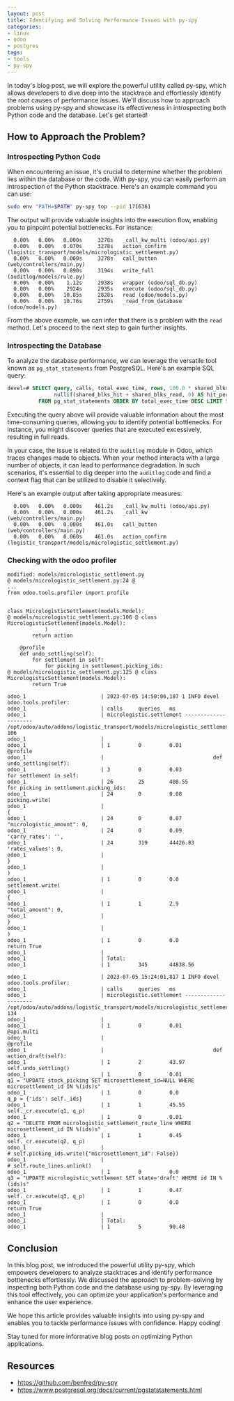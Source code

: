 ```yaml
---
layout: post
title: Identifying and Solving Performance Issues with py-spy
categories:
- linux
- odoo
- postgres
tags:
- tools
- py-spy
---
```

In today's blog post, we will explore the powerful utility called py-spy, which allows developers to dive deep into the stacktrace and effortlessly identify the root causes of performance issues. We'll discuss how to approach problems using py-spy and showcase its effectiveness in introspecting both Python code and the database. Let's get started!

## How to Approach the Problem?

### Introspecting Python Code
When encountering an issue, it's crucial to determine whether the problem lies within the database or the code. With py-spy, you can easily perform an introspection of the Python stacktrace. Here's an example command you can use:

```bash
sudo env "PATH=$PATH" py-spy top --pid 1716361
```

The output will provide valuable insights into the execution flow, enabling you to pinpoint potential bottlenecks. For instance:

```
  0.00%   0.00%   0.000s     3278s   _call_kw_multi (odoo/api.py)
  0.00%   0.00%   0.070s     3278s   action_confirm (logistic_transport/models/micrologistic_settlement.py)
  0.00%   0.00%   0.000s     3278s   call_button (web/controllers/main.py)
  0.00%   0.00%   0.890s     3194s   write_full (auditlog/models/rule.py)
  0.00%   0.00%    1.12s     2938s   wrapper (odoo/sql_db.py)
  0.00%   0.00%    2924s     2935s   execute (odoo/sql_db.py)
  0.00%   0.00%   10.85s     2828s   read (odoo/models.py)
  0.00%   0.00%   10.76s     2759s   _read_from_database (odoo/models.py)
```

From the above example, we can infer that there is a problem with the `read` method. Let's proceed to the next step to gain further insights.

### Introspecting the Database
To analyze the database performance, we can leverage the versatile tool known as `pg_stat_statements` from PostgreSQL. Here's an example SQL query:

```sql
devel=# SELECT query, calls, total_exec_time, rows, 100.0 * shared_blks_hit /
               nullif(shared_blks_hit + shared_blks_read, 0) AS hit_percent
          FROM pg_stat_statements ORDER BY total_exec_time DESC LIMIT 5;
```

Executing the query above will provide valuable information about the most time-consuming queries, allowing you to identify potential bottlenecks. For instance, you might discover queries that are executed excessively, resulting in full reads. 

In your case, the issue is related to the `auditlog` module in Odoo, which traces changes made to objects. When your method interacts with a large number of objects, it can lead to performance degradation. In such scenarios, it's essential to dig deeper into the `auditlog` code and find a context flag that can be utilized to disable it selectively.

Here's an example output after taking appropriate measures:

```
  0.00%   0.00%   0.000s    461.2s   _call_kw_multi (odoo/api.py)
  0.00%   0.00%   0.000s    461.2s   _call_kw (web/controllers/main.py)
  0.00%   0.00%   0.000s    461.0s   call_button (web/controllers/main.py)
  0.00%   0.00%   0.060s    461.0s   action_confirm (logistic_transport/models/micrologistic_settlement.py)
```

### Checking with the odoo profiler
```
modified: models/micrologistic_settlement.py
@ models/micrologistic_settlement.py:24 @
...
from odoo.tools.profiler import profile


class MicrologisticSettlement(models.Model):
@ models/micrologistic_settlement.py:106 @ class MicrologisticSettlement(models.Model):
            )
        return action

    @profile
    def undo_settling(self):
        for settlement in self:
            for picking in settlement.picking_ids:
@ models/micrologistic_settlement.py:125 @ class MicrologisticSettlement(models.Model):
        return True

```

```
odoo_1                        | 2023-07-05 14:50:06,187 1 INFO devel odoo.tools.profiler:
odoo_1                        | calls     queries   ms
odoo_1                        | micrologistic.settlement --------------------- /opt/odoo/auto/addons/logistic_transport/models/micrologistic_settlement.py, 106
odoo_1                        |
odoo_1                        | 1         0         0.01          @profile
odoo_1                        |                                   def undo_settling(self):
odoo_1                        | 3         0         0.03              for settlement in self:
odoo_1                        | 26        25        408.55                for picking in settlement.picking_ids:
odoo_1                        | 24        0         0.08                      picking.write(
odoo_1                        |                                                   {
odoo_1                        | 24        0         0.07                              "micrologistic_amount": 0,
odoo_1                        | 24        0         0.09                              'carry_rates': '',
odoo_1                        | 24        319       44426.83                          'rates_values': 0,
odoo_1                        |                                                   }
odoo_1                        |                                               )
odoo_1                        | 1         0         0.0                   settlement.write(
odoo_1                        |                                               {
odoo_1                        | 1         1         2.9                           "total_amount": 0,
odoo_1                        |                                               }
odoo_1                        |                                           )
odoo_1                        | 1         0         0.0               return True
odoo_1                        |
odoo_1                        | Total:
odoo_1                        | 1         345       44838.56
```

```
odoo_1                        | 2023-07-05 15:24:01,817 1 INFO devel odoo.tools.profiler:
odoo_1                        | calls     queries   ms
odoo_1                        | micrologistic.settlement --------------------- /opt/odoo/auto/addons/logistic_transport/models/micrologistic_settlement.py, 134
odoo_1                        |
odoo_1                        | 1         0         0.01          @api.multi
odoo_1                        |                                   @profile
odoo_1                        |                                   def action_draft(self):
odoo_1                        | 1         2         43.97             self.undo_settling()
odoo_1                        | 1         0         0.01              q1 = "UPDATE stock_picking SET microsettlement_id=NULL WHERE microsettlement_id IN %(ids)s"
odoo_1                        | 1         0         0.0               q_p = {'ids': self._ids}
odoo_1                        | 1         1         45.55             self._cr.execute(q1, q_p)
odoo_1                        | 1         0         0.01              q2 = "DELETE FROM micrologistic_settlement_route_line WHERE microsettlement_id IN %(ids)s"
odoo_1                        | 1         1         0.45              self._cr.execute(q2, q_p)
odoo_1                        |                                       # self.picking_ids.write({"microsettlement_id": False})
odoo_1                        |                                       # self.route_lines.unlink()
odoo_1                        | 1         0         0.0               q3 = "UPDATE micrologistic_settlement SET state='draft' WHERE id IN %(ids)s"
odoo_1                        | 1         1         0.47              self._cr.execute(q3, q_p)
odoo_1                        | 1         0         0.0               return True
odoo_1                        |
odoo_1                        | Total:
odoo_1                        | 1         5         90.48
```

## Conclusion
In this blog post, we introduced the powerful utility py-spy, which empowers developers to analyze stacktraces and identify performance bottlenecks effortlessly. We discussed the approach to problem-solving by inspecting both Python code and the database using py-spy. By leveraging this tool effectively, you can optimize your application's performance and enhance the user experience.

We hope this article provides valuable insights into using py-spy and enables you to tackle performance issues with confidence. Happy coding!

Stay tuned for more informative blog posts on optimizing Python applications.

## Resources
* https://github.com/benfred/py-spy
* https://www.postgresql.org/docs/current/pgstatstatements.html
